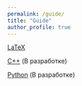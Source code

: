```yaml
---
permalink: /guide/
title: "Guide"
author_profile: true
---
```


[LaTeX](/guide/Latex/LaTeX)

[C++](/guide/Cpp/Cpp) (В разработке)

[Python](/guide/Python/Python) (В разработке) 